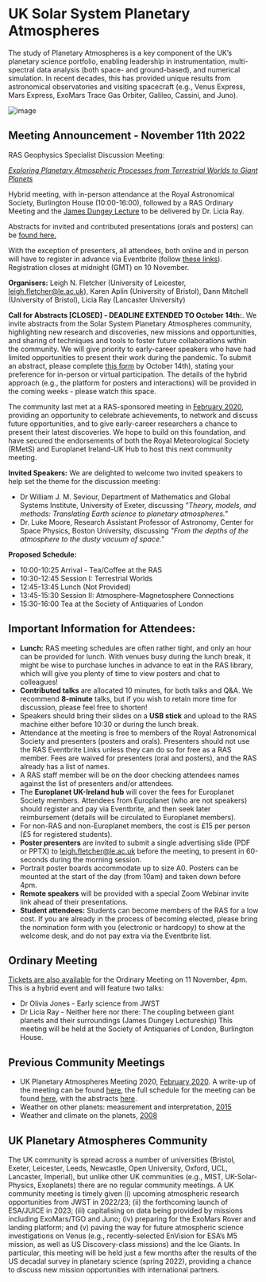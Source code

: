 # UK Solar System Planetary Atmospheres

The study of Planetary Atmospheres is a key component of the UK’s planetary science portfolio, enabling leadership in instrumentation, multi-spectral data analysis (both space- and ground-based), and numerical simulation.  In recent decades, this has provided unique results from astronomical observatories and visiting spacecraft (e.g., Venus Express, Mars Express, ExoMars Trace Gas Orbiter, Galileo, Cassini, and Juno).  

![image](https://user-images.githubusercontent.com/4047392/182591493-bda24ebf-347c-4e2c-8fa1-613bd89014cb.png)

## Meeting Announcement - November 11th 2022

RAS Geophysics Specialist Discussion Meeting:  

[*Exploring Planetary Atmospheric Processes from Terrestrial Worlds to Giant Planets*](https://ras.ac.uk/events-and-meetings/ras-meetings/exploring-planetary-atmospheric-processes-terrestrial-worlds-giant)

Hybrid meeting, with in-person attendance at the Royal Astronomical Society, Burlington House (10:00-16:00), followed by a RAS Ordinary Meeting and the [James Dungey Lecture](https://ras.ac.uk/awards-and-grants/awards/2276-james-dungey-lecture) to be delivered by Dr. Licia Ray.

Abstracts for invited and contributed presentations (orals and posters) can be [found here.](abstracts.md)

With the exception of presenters, all attendees, both online and in person will have to register in advance via Eventbrite (follow [these links](https://ras.ac.uk/events-and-meetings/ras-meetings/exploring-planetary-atmospheric-processes-terrestrial-worlds-giant)).  Registration closes at midnight (GMT) on 10 November.

**Organisers:**  Leigh N. Fletcher (University of Leicester, leigh.fletcher@le.ac.uk),  Karen Aplin (University of Bristol), Dann Mitchell (University of Bristol), Licia Ray (Lancaster University)   

**Call for Abstracts [CLOSED] - DEADLINE EXTENDED TO October 14th:**. We invite abstracts from the Solar System Planetary Atmospheres community, highlighting new research and discoveries, new missions and opportunities, and sharing of techniques and tools to foster future collaborations within the community.  We will give priority to early-career speakers who have had limited opportunities to present their work during the pandemic.  To submit an abstract, please complete [this form](https://forms.office.com/Pages/ResponsePage.aspx?id=MH_ksn3NTkql2rGM8aQVGxN8Wl3UNtNPs5DGMjd0UFdUNzFFUzZVWEU2NDA4MDNEME5DVDcxRTRRRi4u) by October 14th), stating your preference for in-person or virtual participation.  The details of the hybrid approach (e.g., the platform for posters and interactions) will be provided in the coming weeks - please watch this space.

The community last met at a RAS-sponsored meeting in [February 2020](https://doi.org/10.1093/astrogeo/ataa040), providing an opportunity to celebrate achievements, to network and discuss future opportunities, and to give early-career researchers a chance to present their latest discoveries.  We hope to build on this foundation, and have secured the endorsements of both the Royal Meteorological Society (RMetS) and Europlanet Ireland-UK Hub to host this next community meeting.  

**Invited Speakers:** We are delighted to welcome two invited speakers to help set the theme for the discussion meeting:
* Dr William J. M. Seviour, Department of Mathematics and Global Systems Institute, University of Exeter, discussing *"Theory, models, and methods: Translating Earth science to planetary atmospheres."*
* Dr. Luke Moore, Research Assistant Professor of Astronomy, Center for Space Physics, Boston University, discussing *"From the depths of the atmosphere to the dusty vacuum of space."*

**Proposed Schedule:**
* 10:00-10:25 Arrival - Tea/Coffee at the RAS
* 10:30-12:45 Session I: Terrestrial Worlds
* 12:45-13:45 Lunch (Not Provided)
* 13:45-15:30 Session II: Atmosphere-Magnetosphere Connections
* 15:30-16:00 Tea at the Society of Antiquaries of London

## Important Information for Attendees:
* **Lunch:** RAS meeting schedules are often rather tight, and only an hour can be provided for lunch.  With venues busy during the lunch break, it might be wise to purchase lunches in advance to eat in the RAS library, which will give you plenty of time to view posters and chat to colleagues!
* **Contributed talks** are allocated 10 minutes, for both talks and Q&A.  We recommend **8-minute** talks, but if you wish to retain more time for discussion, please feel free to shorten!
* Speakers should bring their slides on a **USB stick** and upload to the RAS machine either before 10:30 or during the lunch break.
* Attendance at the meeting is free to members of the Royal Astronomical Society and presenters (posters and orals).  Presenters should not use the RAS Eventbrite Links unless they can do so for free as a RAS member.  Fees are waived for presenters (oral and posters), and the RAS already has a list of names.  
* A RAS staff member will be on the door checking attendees names against the list of presenters and/or attendees.
* The **Europlanet UK-Ireland hub** will cover the fees for Europlanet Society members. Attendees from Europlanet (who are not speakers) should register and pay via Eventbrite, and then seek later reimbursement (details will be circulated to Europlanet members).
* For non-RAS and non-Europlanet members, the cost is £15 per person (£5 for registered students).
* **Poster presenters** are invited to submit a single advertising slide (PDF or PPTX) to leigh.fletcher@le.ac.uk before the meeting, to present in 60-seconds during the morning session.
* Portrait poster boards accommodate up to size A0.  Posters can be mounted at the start of the day (from 10am) and taken down before 4pm.
* **Remote speakers** will be provided with a special Zoom Webinar invite link ahead of their presentations.
* **Student attendees:** Students can become members of the RAS for a low cost.  If you are already in the process of becoming elected, please bring the nomination form with you (electronic or hardcopy) to show at the welcome desk, and do not pay extra via the Eventbrite list.

## Ordinary Meeting
[Tickets are also available](https://ras.ac.uk/events-and-meetings/ras-meetings/ras-ordinary-meeting-november-2022) for the Ordinary Meeting on 11 November, 4pm. This is a hybrid event and will feature two talks:
* Dr Olivia Jones - Early science from JWST
* Dr Licia Ray - Neither here nor there: The coupling between giant planets and their surroundings (James Dungey Lectureship)
This meeting will be held at the Society of Antiquaries of London, Burlington House. 

## Previous Community Meetings

* UK Planetary Atmospheres Meeting 2020, [February 2020](https://doi.org/10.1093/astrogeo/ataa040).  A write-up of the meeting can be found [here](UKSSPA2020_astrogeo_fletcher.pdf), the full schedule for the meeting can be found [here](meeting2020.md), with the abstracts [here](UKSSPA2020_programme.pdf). 
* Weather on other planets: measurement and interpretation, [2015](https://rmets.onlinelibrary.wiley.com/doi/10.1002/wea.2761)
* Weather and climate on the planets, [2008](https://rmets.onlinelibrary.wiley.com/doi/10.1002/wea.273)  

## UK Planetary Atmospheres Community

The UK community is spread across a number of universities (Bristol, Exeter, Leicester, Leeds, Newcastle, Open University, Oxford, UCL, Lancaster, Imperial), but unlike other UK communities (e.g., MIST, UK-Solar-Physics, Exoplanets) there are no regular community meetings.   A UK community meeting is timely given (i) upcoming atmospheric research opportunities from JWST in 2022/23; (ii) the forthcoming launch of ESA/JUICE in 2023; (iii) capitalising on data being provided by missions including ExoMars/TGO and Juno; (iv) preparing for the ExoMars Rover and landing platform; and (v) paving the way for future atmospheric science investigations on Venus (e.g., recently-selected EnVision for ESA’s M5 mission, as well as US Discovery-class missions) and the Ice Giants.  In particular, this meeting will be held just a few months after the results of the US decadal survey in planetary science (spring 2022), providing a chance to discuss new mission opportunities with international partners.  
